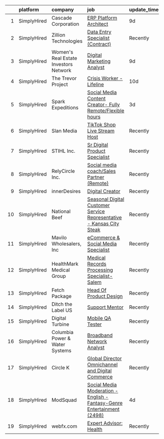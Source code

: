 

|    | platform    | company                               | job                                                                                                                                                                                 | update_time   | location           |
|---:|:------------|:--------------------------------------|:------------------------------------------------------------------------------------------------------------------------------------------------------------------------------------|:--------------|:-------------------|
|  1 | SimplyHired | Cascade Corporation                   | [ERP Platform Architect](https://www.simplyhired.com/job/Ipkk7ouXDmr4TYAYR4Vpt1qqSv3sapVN4_oSLhC1YFDexGbijW9h2Q?q=digital+platform)                                                 | 9d            | Fairview, OR       |
|  2 | SimplyHired | Zillion Technologies                  | [Data Entry Specialist (Contract)](https://www.simplyhired.com/job/1cBCJ8tBe7U7WRhdC-FxTrS_5TZotw6dZT3b1cf6JQf1U_Z2i0bv2A?q=digital+platform)                                       | Recently      | Remote             |
|  3 | SimplyHired | Women's Real Estate Investors Network | [Digital Marketing Analyst](https://www.simplyhired.com/job/rZ5SMYXttYr0b_tCYgYcwyELx4LmG0mKCs9olN_OFzgj5P15fH1NAg?q=digital+platform)                                              | 9d            | Dallas, TX         |
|  4 | SimplyHired | The Trevor Project                    | [Crisis Worker - Lifeline](https://www.simplyhired.com/job/KnewJ-g_ECOnPUaegLEy_9kz_W9hLXv8F6b2scvgA1xp-fmAoVk2MA?q=digital+platform)                                               | 10d           | United States      |
|  5 | SimplyHired | Spark Expeditions                     | [Social Media Content Creator- Fully Remote/Flexible hours](https://www.simplyhired.com/job/grML9bgFmcsSTM5-t-87UVXTjL_Zp-8_njq6QSNaTollmXnGy0L-Ig?q=digital+platform)              | 3d            | Remote             |
|  6 | SimplyHired | Slan Media                            | [TikTok Shop Live Stream Host](https://www.simplyhired.com/job/J7-AnJE3a2RwPuAfmlZnpaUEcLf7HjyZrmNL3dyyMQwYCkJFXE4qzw?q=digital+platform)                                           | Recently      | Remote             |
|  7 | SimplyHired | STIHL Inc.                            | [Sr Digital Product Specialist](https://www.simplyhired.com/job/ybUhLk8bn6SA2CoKKnP3YvxHXEp-BeLNPoTpLtot2CM9jXLqK8bRLw?q=digital+platform)                                          | Recently      | Virginia Beach, VA |
|  8 | SimplyHired | RelyCircle Inc.                       | [Social media coach/Sales Partner (Remote)](https://www.simplyhired.com/job/b9xeoRC4xP8NqzWbDmmXeRcICgjf_dxq2i3OWd0RgrAoBsw1J_PuFg?q=digital+platform)                              | Recently      | Remote             |
|  9 | SimplyHired | innerDesires                          | [Digital Creator](https://www.simplyhired.com/job/MNBUC8g6jCthcNuvlz-m0cFTqTzbWvychlZiBrqYSEEJMTIcUgru6Q?q=digital+platform)                                                        | Recently      | Remote             |
| 10 | SimplyHired | National Beef                         | [Seasonal Digital Customer Service Representative - Kansas City Steak](https://www.simplyhired.com/job/a1UNBzlrfuQYf-6hGg26pAyeI39JF9-Lhj7musdO_3juLf-O04oRrg?q=digital+platform)   | Recently      | Kansas City, MO    |
| 11 | SimplyHired | Mavilo Wholesalers, Inc               | [eCommerce & Social Media Specialist](https://www.simplyhired.com/job/-ifTAxPgRosG7rqdWWT3v7B0rOwEBd9qctdwr4TmhpwaqyFobaNd_w?q=digital+platform)                                    | Recently      | Tampa, FL          |
| 12 | SimplyHired | HealthMark Medical Group              | [Medical Records Processing Specialist- Salem](https://www.simplyhired.com/job/DTvYBCw26VW98qDg49Y1_KKT2o8f8KhxBAIkdhv1_oe2lvi5kqu9Vw?q=digital+platform)                           | Recently      | Remote             |
| 13 | SimplyHired | Fetch Package                         | [Head Of Product Design](https://www.simplyhired.com/job/k5Iv7kM4rwVEpCz6_Skh4zqN4Nmbeuf-x3qBd77hIMZLA7kW5siskQ?q=digital+platform)                                                 | Recently      | Austin, TX         |
| 14 | SimplyHired | Ditch the Label US                    | [Support Mentor](https://www.simplyhired.com/job/AVziwnyxnWoqM1QG_voQh35Ajn2Vvv6y8vkNP4_Fq5JiHF0J9FGnBg?q=digital+platform)                                                         | Recently      | Remote             |
| 15 | SimplyHired | Digital Turbine                       | [Mobile QA Tester](https://www.simplyhired.com/job/SNZHKA3wxF4mfp_Z2h41Oo1xPDgmlY0IGWVIXZJsRrup0QMfK7K8fA?q=digital+platform)                                                       | Recently      | Durham, NC         |
| 16 | SimplyHired | Columbia Power & Water Systems        | [Broadband Network Analyst](https://www.simplyhired.com/job/HrjqXbjqhoZji43yLIF2iu1_Qog8F8exLTTzRMKRY5_YUwRx6bWKCA?q=digital+platform)                                              | Recently      | Columbia, TN       |
| 17 | SimplyHired | Circle K                              | [Global Director Omnichannel and Digital Commerce](https://www.simplyhired.com/job/BReusASWM66--m3jHYFFsmqz3fMmZN8KJX3kGCCNBZ_vOJ8QysgQ9g?q=digital+platform)                       | Recently      | Charlotte, NC      |
| 18 | SimplyHired | ModSquad                              | [Social Media Moderation - English - Fantasy-Genre Entertainment (2498)](https://www.simplyhired.com/job/zEwqIhot5BSPK8H1gYbbHOvCrcQqlppH0d8b2XkwpqFkwkQYtOZmFw?q=digital+platform) | 4d            | Remote             |
| 19 | SimplyHired | webfx.com                             | [Expert Advisor: Health](https://www.simplyhired.com/job/FGOJqamkokBh27NFXhgcIbkxESfYaYdkUvenUQ9BE0eqOlbzJDmuDA?q=digital+platform)                                                 | Recently      | Remote             |
